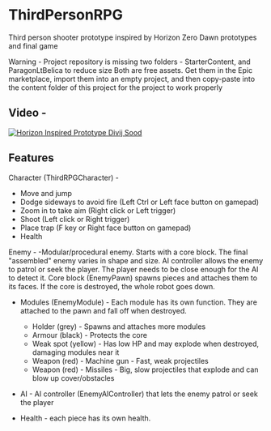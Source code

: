 # ThirdPersonRPG

Third person shooter prototype inspired by Horizon Zero Dawn prototypes and final game

Warning - Project repository is missing two folders - StarterContent, and ParagonLtBelica to reduce size
Both are free assets. Get them in the Epic marketplace, import them into an empty project, and then copy-paste into the content folder of this project for the project to work properly

## Video - 
[![Horizon Inspired Prototype Divij Sood](https://img.youtube.com/vi/nXW-zprmPlw/0.jpg)](https://www.youtube.com/watch?v=nXW-zprmPlw)


## Features

Character (ThirdRPGCharacter) - 

- Move and jump
- Dodge sideways to avoid fire (Left Ctrl or Left face button on gamepad)
- Zoom in to take aim (Right click or Left trigger)
- Shoot (Left click or Right trigger)
- Place trap (F key or Right face button on gamepad)
- Health
	
Enemy - 
-Modular/procedural enemy. Starts with a core block. The final "assembled" enemy varies in shape and size.
AI controller allows the enemy to patrol or seek the player. The player needs to be close enough for the AI to detect it.
Core block (EnemyPawn) spawns pieces and attaches them to its faces. If the core is destroyed, the whole robot goes down.

- Modules (EnemyModule) - Each module has its own function. They are attached to the pawn and fall off when destroyed.
	- Holder (grey) - Spawns and attaches more modules
	- Armour (black) - Protects the core
	- Weak spot (yellow) - Has low HP and may explode when destroyed, damaging modules near it
	- Weapon (red) - Machine gun - Fast, weak projectiles
	- Weapon (red) - Missiles - Big, slow projectiles that explode and can blow up cover/obstacles
	
- AI - AI controller (EnemyAIController) that lets the enemy patrol or seek the player
- Health - each piece has its own health.
	
